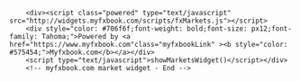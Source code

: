 <!-- myfxbook.com market widget - Start -->
        <div><script class="powered" type="text/javascript" src="http://widgets.myfxbook.com/scripts/fxMarkets.js"></script>
        <div style="color: #706f6f;font-weight: bold;font-size: px12;font-family: Tahoma;">Powered by <a href="https://www.myfxbook.com"class="myfxbookLink" ><b style="color: #575454;">Myfxbook.com</b></a></div>
        <script type="text/javascript">showMarketsWidget()</script></div>
        <!-- myfxbook.com market widget - End -->
    
